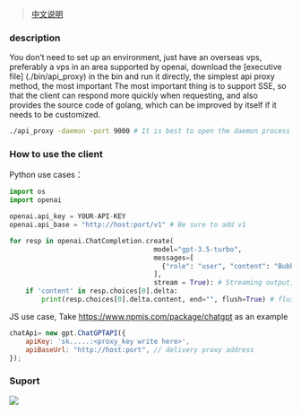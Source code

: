 > [中文说明](./README.zh.md)

### description
You don’t need to set up an environment, just have an overseas vps, preferably a vps in an area supported by openai, download the [executive file] (./bin/api_proxy) in the bin and run it directly, the simplest api proxy method, the most important The most important thing is to support SSE, so that the client can respond more quickly when requesting, and also provides the source code of golang, which can be improved by itself if it needs to be customized.
```sh
./api_proxy -daemon -port 9000 # It is best to open the daemon process mode
```

### How to use the client
Python use cases：
```python
import os
import openai

openai.api_key = YOUR-API-KEY
openai.api_base = "http://host:port/v1" # Be sure to add v1

for resp in openai.ChatCompletion.create(
                                    model="gpt-3.5-turbo",
                                    messages=[
                                      {"role": "user", "content": "Bubble Sort"}
                                    ],
                                    stream = True): # Streaming output, support SSE
    if 'content' in resp.choices[0].delta:
        print(resp.choices[0].delta.content, end="", flush=True) # flush prints in time
```
JS use case, Take https://www.npmjs.com/package/chatgpt as an example
```js
chatApi= new gpt.ChatGPTAPI({
    apiKey: 'sk.....:<proxy_key write here>',
    apiBaseUrl: "http://host:port", // delivery proxy address
});
```

### Suport
![](https://nephen-blog.oss-cn-beijing.aliyuncs.com/post/20230315130826.png)
